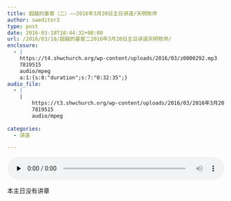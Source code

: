 ```yaml
---
title: 超越的基督（二）——2016年3月20日主日讲道/天明牧师
author: sweditor3
type: post
date: 2016-03-18T10:44:32+00:00
url: /2016/03/18/超越的基督二2016年3月20日主日讲道天明牧师/
enclosure:
  - |
    https://t4.shwchurch.org/wp-content/uploads/2016/03/z0000292.mp3
    7819515
    audio/mpeg
    a:1:{s:8:"duration";s:7:"0:32:35";}
audio_file:
  - |
    |
        https://t3.shwchurch.org/wp-content/uploads/2016/03/2016年3月20日讲道录音.mp3
        7819515
        audio/mpeg
        
categories:
  - 讲道

---
```

<audio class="wp-audio-shortcode" id="audio-13629-508" preload="none" style="width: 100%;" controls="controls"><source type="audio/mpeg" src="http://t5.shwchurch.org/wp-content/uploads/2016/03/z0000292.mp3?_=508" /><http://t5.shwchurch.org/wp-content/uploads/2016/03/z0000292.mp3></audio> 

本主日没有讲章